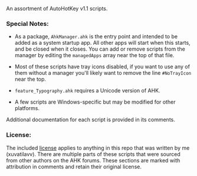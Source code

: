 An assortment of AutoHotKey v1.1 scripts.

### Special Notes:
 - As a package, `AhkManager.ahk` is the entry point and intended to be added as
a system startup app. All other apps will start when this starts, and be closed
when it closes. You can add or remove scripts from the manager by editing the
`managedApps` array near the top of that file.

 - Most of these scripts have tray icons disabled, if you want to use any of them
without a manager you'll likely want to remove the line `#NoTrayIcon` near the top.

 - `feature_Typography.ahk` requires a Unicode version of AHK.

 - A few scripts are Windows-specific but may be modified for other platforms.

Additional documentation for each script is provided in its comments.

### License:
The included [license](./LICENSE) applies to anything in this repo that was 
written by me (xuvatilavv). There are multiple parts of these scripts that
were sourced from other authors on the AHK forums. These sections are marked
with attribution in comments and retain their original license.
